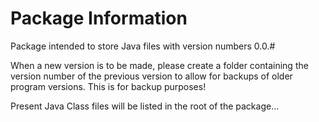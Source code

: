 # Package Information

Package intended to store Java files with version numbers 0.0.#

When a new version is to be made, please create a folder containing the version number of the previous version
to allow for backups of older program versions. This is for backup purposes!

Present Java Class files will be listed in the root of the package...